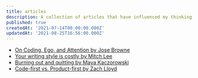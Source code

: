 ```yaml
---
title: articles
description: A collection of articles that have influenced my thinking.
published: true
createdAt: '2021-07-14T00:00:00.000Z'
updatedAt: '2021-08-25T16:56:00.000Z'
---
```


- [On Coding, Ego, and Attention by Jose Browne](https://josebrowne.com/on-coding-ego-and-attention)
- [Your writing style is costly by Mitch Lee](https://blog.mitchjlee.com/2020/your-writing-style-is-costly)
- [Burning out and quitting by Maya Kaczorowski](https://mayakaczorowski.com/blogs/burnout)
- [Code-first vs. Product-first by Zach Lloyd](https://thezbook.com/code-first-vs-product-first/)

